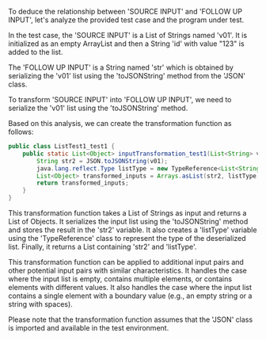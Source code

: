 To deduce the relationship between 'SOURCE INPUT' and 'FOLLOW UP INPUT', let's analyze the provided test case and the program under test.

In the test case, the 'SOURCE INPUT' is a List of Strings named 'v01'. It is initialized as an empty ArrayList and then a String 'id' with value "123" is added to the list. 

The 'FOLLOW UP INPUT' is a String named 'str' which is obtained by serializing the 'v01' list using the 'toJSONString' method from the 'JSON' class. 

To transform 'SOURCE INPUT' into 'FOLLOW UP INPUT', we need to serialize the 'v01' list using the 'toJSONString' method.

Based on this analysis, we can create the transformation function as follows:

```java
public class ListTest1_test1 {
    public static List<Object> inputTransformation_test1(List<String> v01) {
        String str2 = JSON.toJSONString(v01);
        java.lang.reflect.Type listType = new TypeReference<List<String>>() {}.getType();
        List<Object> transformed_inputs = Arrays.asList(str2, listType);
        return transformed_inputs;
    }
}
```

This transformation function takes a List of Strings as input and returns a List of Objects. It serializes the input list using the 'toJSONString' method and stores the result in the 'str2' variable. It also creates a 'listType' variable using the 'TypeReference' class to represent the type of the deserialized list. Finally, it returns a List containing 'str2' and 'listType'.

This transformation function can be applied to additional input pairs and other potential input pairs with similar characteristics. It handles the case where the input list is empty, contains multiple elements, or contains elements with different values. It also handles the case where the input list contains a single element with a boundary value (e.g., an empty string or a string with spaces).

Please note that the transformation function assumes that the 'JSON' class is imported and available in the test environment.